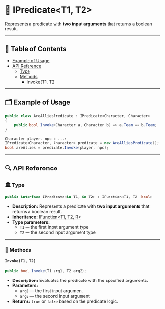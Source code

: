 # 🧩 IPredicate&lt;T1, T2&gt;

Represents a predicate with <b>two input arguments</b> that returns a boolean result.

---

## 📑 Table of Contents

- [Example of Usage](#-example-of-usage)
- [API Reference](#-api-reference)
    - [Type](#-type)
    - [Methods](#-methods)
        - [Invoke(T1, T2)](#invoket1-t2)

---

## 🗂 Example of Usage

```csharp
public class AreAlliesPredicate : IPredicate<Character, Character>
{
    public bool Invoke(Character a, Character b) => a.Team == b.Team;
}
```

```csharp
Character player, npc = ...;
IPredicate<Character, Character> predicate = new AreAlliesPredicate();
bool areAllies = predicate.Invoke(player, npc);
```

---

## 🔍 API Reference

### 🏛️ Type <div id="-type"></div>

```csharp
public interface IPredicate<in T1, in T2> : IFunction<T1, T2, bool>
```

- **Description:** Represents a predicate with <b>two input arguments</b> that returns a boolean result.
- **Inheritance:** [IFunction&lt;T1, T2, R&gt;](IFunction%602.md)
- **Type parameters:**
    - `T1` — the first input argument type
    - `T2` — the second input argument type

---

### 🏹 Methods

#### `Invoke(T1, T2)`

```csharp
public bool Invoke(T1 arg1, T2 arg2);
```

- **Description:** Evaluates the predicate with the specified arguments.
- **Parameters:**
    - `arg1` — the first input argument
    - `arg2` — the second input argument
- **Returns:** `true` or `false` based on the predicate logic.